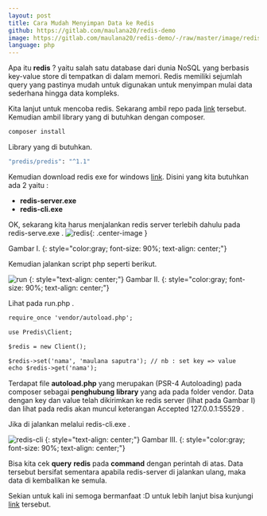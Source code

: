 ```yaml
---
layout: post
title: Cara Mudah Menyimpan Data ke Redis
github: https://gitlab.com/maulana20/redis-demo
image: https://gitlab.com/maulana20/redis-demo/-/raw/master/image/redis-cli.PNG
language: php
---
```

Apa itu <b>redis</b> ? yaitu salah satu database dari dunia NoSQL yang berbasis key-value store di tempatkan di dalam memori. Redis memiliki sejumlah query yang pastinya mudah untuk digunakan untuk menyimpan mulai data sederhana hingga data kompleks.

Kita lanjut untuk mencoba redis. Sekarang ambil repo pada [link](https://gitlab.com/maulana20/redis-demo) tersebut. Kemudian ambil library yang di butuhkan dengan composer.
```bash
composer install
```

Library yang di butuhkan.
```bash
"predis/predis": "^1.1"
```

Kemudian download redis exe for windows [link](https://github.com/dmajkic/redis/downloads). Disini yang kita butuhkan ada 2 yaitu :
- <b>redis-server.exe</b>
- <b>redis-cli.exe</b>

OK, sekarang kita harus menjalankan redis server terlebih dahulu pada redis-serve.exe .
![redis](https://gitlab.com/maulana20/redis-demo/-/raw/master/image/redis.PNG){: .center-image }

Gambar I.
{: style="color:gray; font-size: 90%; text-align: center;"}

Kemudian jalankan script php seperti berikut.

![run](https://gitlab.com/maulana20/redis-demo/-/raw/master/image/run.PNG)
{: style="text-align: center;"}
Gambar II.
{: style="color:gray; font-size: 90%; text-align: center;"}

Lihat pada run.php .
```html
require_once 'vendor/autoload.php';

use Predis\Client;

$redis = new Client();

$redis->set('nama', 'maulana saputra'); // nb : set key => value
echo $redis->get('nama');
```
Terdapat file <b>autoload.php</b> yang merupakan (PSR-4 Autoloading) pada composer sebagai <b>penghubung</b> <b>library</b> yang ada pada folder vendor. Data dengan key dan value telah dikirimkan ke redis server (lihat pada Gambar I) dan lihat pada redis akan muncul keterangan Accepted 127.0.0.1:55529 .

Jika di jalankan melalui redis-cli.exe .

![redis-cli](https://gitlab.com/maulana20/redis-demo/-/raw/master/image/redis-cli.PNG)
{: style="text-align: center;"}
Gambar III.
{: style="color:gray; font-size: 90%; text-align: center;"}

Bisa kita cek <b>query</b> <b>redis</b> pada <b>command</b> dengan perintah di atas. Data tersebut bersifat sementara apabila redis-server di jalankan ulang, maka data di kembalikan ke semula.

Sekian untuk kali ini semoga bermanfaat :D untuk lebih lanjut bisa kunjungi [link](https://gitlab.com/maulana20/redis-demo) tersebut.
